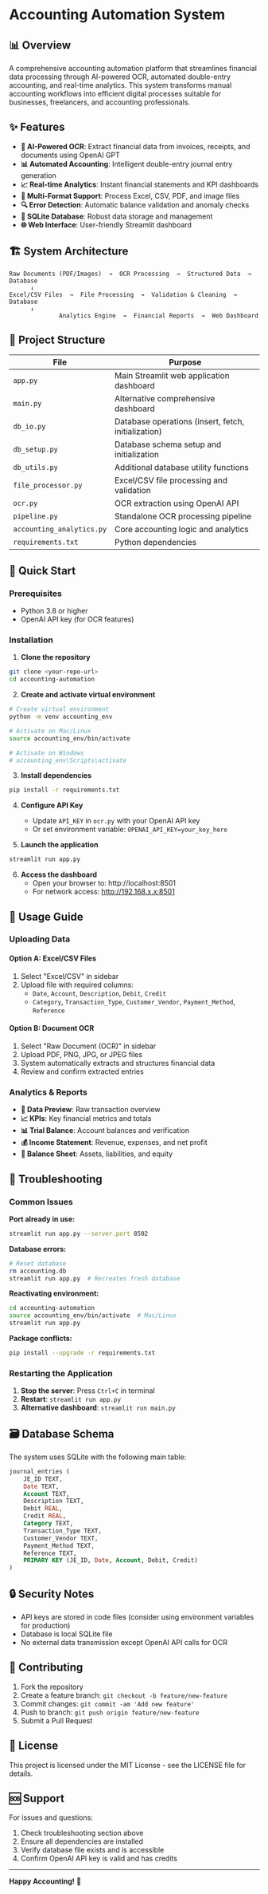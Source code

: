 # Accounting Automation System

## 📊 Overview

A comprehensive accounting automation platform that streamlines financial data processing through AI-powered OCR, automated double-entry accounting, and real-time analytics. This system transforms manual accounting workflows into efficient digital processes suitable for businesses, freelancers, and accounting professionals.

## ✨ Features

- **🤖 AI-Powered OCR**: Extract financial data from invoices, receipts, and documents using OpenAI GPT
- **📊 Automated Accounting**: Intelligent double-entry journal entry generation
- **📈 Real-time Analytics**: Instant financial statements and KPI dashboards
- **🔄 Multi-Format Support**: Process Excel, CSV, PDF, and image files
- **🔍 Error Detection**: Automatic balance validation and anomaly checks
- **💾 SQLite Database**: Robust data storage and management
- **🌐 Web Interface**: User-friendly Streamlit dashboard

## 🏗️ System Architecture

```
Raw Documents (PDF/Images)  →  OCR Processing  →  Structured Data  →  Database
      ↓
Excel/CSV Files  →  File Processing  →  Validation & Cleaning  →  Database
      ↓
              Analytics Engine  →  Financial Reports  →  Web Dashboard
```

## 📁 Project Structure

| File | Purpose |
|------|---------|
| `app.py` | Main Streamlit web application dashboard |
| `main.py` | Alternative comprehensive dashboard |
| `db_io.py` | Database operations (insert, fetch, initialization) |
| `db_setup.py` | Database schema setup and initialization |
| `db_utils.py` | Additional database utility functions |
| `file_processor.py` | Excel/CSV file processing and validation |
| `ocr.py` | OCR extraction using OpenAI API |
| `pipeline.py` | Standalone OCR processing pipeline |
| `accounting_analytics.py` | Core accounting logic and analytics |
| `requirements.txt` | Python dependencies |

## 🚀 Quick Start

### Prerequisites
- Python 3.8 or higher
- OpenAI API key (for OCR features)

### Installation

1. **Clone the repository**
```bash
git clone <your-repo-url>
cd accounting-automation
```

2. **Create and activate virtual environment**
```bash
# Create virtual environment
python -m venv accounting_env

# Activate on Mac/Linux
source accounting_env/bin/activate

# Activate on Windows
# accounting_env\Scripts\activate
```

3. **Install dependencies**
```bash
pip install -r requirements.txt
```

4. **Configure API Key**
   - Update `API_KEY` in `ocr.py` with your OpenAI API key
   - Or set environment variable: `OPENAI_API_KEY=your_key_here`

5. **Launch the application**
```bash
streamlit run app.py
```

6. **Access the dashboard**
   - Open your browser to: http://localhost:8501
   - For network access: http://192.168.x.x:8501

## 📖 Usage Guide

### Uploading Data

#### Option A: Excel/CSV Files
1. Select "Excel/CSV" in sidebar
2. Upload file with required columns:
   - `Date`, `Account`, `Description`, `Debit`, `Credit`
   - `Category`, `Transaction_Type`, `Customer_Vendor`, `Payment_Method`, `Reference`

#### Option B: Document OCR
1. Select "Raw Document (OCR)" in sidebar
2. Upload PDF, PNG, JPG, or JPEG files
3. System automatically extracts and structures financial data
4. Review and confirm extracted entries

### Analytics & Reports

- **📑 Data Preview**: Raw transaction overview
- **📈 KPIs**: Key financial metrics and totals
- **📊 Trial Balance**: Account balances and verification
- **💰 Income Statement**: Revenue, expenses, and net profit
- **📃 Balance Sheet**: Assets, liabilities, and equity

## 🔧 Troubleshooting

### Common Issues

**Port already in use:**
```bash
streamlit run app.py --server.port 8502
```

**Database errors:**
```bash
# Reset database
rm accounting.db
streamlit run app.py  # Recreates fresh database
```

**Reactivating environment:**
```bash
cd accounting-automation
source accounting_env/bin/activate  # Mac/Linux
streamlit run app.py
```

**Package conflicts:**
```bash
pip install --upgrade -r requirements.txt
```

### Restarting the Application

1. **Stop the server**: Press `Ctrl+C` in terminal
2. **Restart**: `streamlit run app.py`
3. **Alternative dashboard**: `streamlit run main.py`

## 🗃️ Database Schema

The system uses SQLite with the following main table:

```sql
journal_entries (
    JE_ID TEXT,
    Date TEXT,
    Account TEXT,
    Description TEXT,
    Debit REAL,
    Credit REAL,
    Category TEXT,
    Transaction_Type TEXT,
    Customer_Vendor TEXT,
    Payment_Method TEXT,
    Reference TEXT,
    PRIMARY KEY (JE_ID, Date, Account, Debit, Credit)
)
```

## 🔒 Security Notes

- API keys are stored in code files (consider using environment variables for production)
- Database is local SQLite file
- No external data transmission except OpenAI API calls for OCR

## 🤝 Contributing

1. Fork the repository
2. Create a feature branch: `git checkout -b feature/new-feature`
3. Commit changes: `git commit -am 'Add new feature'`
4. Push to branch: `git push origin feature/new-feature`
5. Submit a Pull Request

## 📄 License

This project is licensed under the MIT License - see the LICENSE file for details.

## 🆘 Support

For issues and questions:
1. Check troubleshooting section above
2. Ensure all dependencies are installed
3. Verify database file exists and is accessible
4. Confirm OpenAI API key is valid and has credits

---

**Happy Accounting!** 🎉
